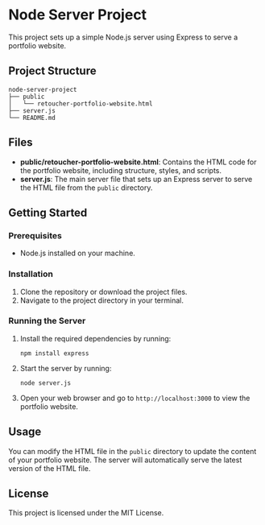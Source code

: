 # Node Server Project

This project sets up a simple Node.js server using Express to serve a portfolio website.

## Project Structure

```
node-server-project
├── public
│   └── retoucher-portfolio-website.html
├── server.js
└── README.md
```

## Files

- **public/retoucher-portfolio-website.html**: Contains the HTML code for the portfolio website, including structure, styles, and scripts.
- **server.js**: The main server file that sets up an Express server to serve the HTML file from the `public` directory.

## Getting Started

### Prerequisites

- Node.js installed on your machine.

### Installation

1. Clone the repository or download the project files.
2. Navigate to the project directory in your terminal.

### Running the Server

1. Install the required dependencies by running:
   ```
   npm install express
   ```

2. Start the server by running:
   ```
   node server.js
   ```

3. Open your web browser and go to `http://localhost:3000` to view the portfolio website.

## Usage

You can modify the HTML file in the `public` directory to update the content of your portfolio website. The server will automatically serve the latest version of the HTML file.

## License

This project is licensed under the MIT License.